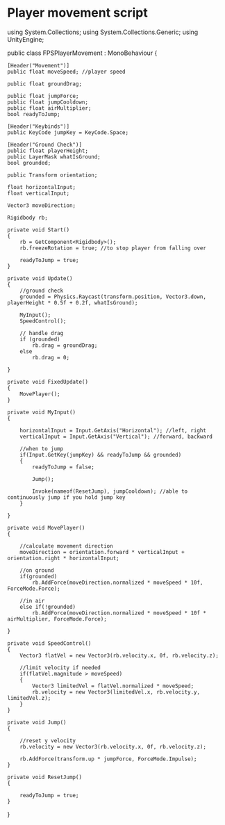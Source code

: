 # Player movement script

using System.Collections;
using System.Collections.Generic;
using UnityEngine;

public class FPSPlayerMovement : MonoBehaviour
{
   
    [Header("Movement")]
    public float moveSpeed; //player speed

    public float groundDrag;

    public float jumpForce;
    public float jumpCooldown;
    public float airMultiplier;
    bool readyToJump;

    [Header("Keybinds")]
    public KeyCode jumpKey = KeyCode.Space;

    [Header("Ground Check")]
    public float playerHeight;
    public LayerMask whatIsGround;
    bool grounded;

    public Transform orientation;

    float horizontalInput;
    float verticalInput;

    Vector3 moveDirection;

    Rigidbody rb;

    private void Start()
    {
        rb = GetComponent<Rigidbody>();
        rb.freezeRotation = true; //to stop player from falling over

        readyToJump = true;
    }
    
    private void Update()
    {
        //ground check
        grounded = Physics.Raycast(transform.position, Vector3.down, playerHeight * 0.5f + 0.2f, whatIsGround); 

        MyInput();
        SpeedControl();

        // handle drag
        if (grounded)
            rb.drag = groundDrag;
        else
            rb.drag = 0;

    }

    private void FixedUpdate()
    {
        MovePlayer();
    }

    private void MyInput()
    {

        horizontalInput = Input.GetAxis("Horizontal"); //left, right
        verticalInput = Input.GetAxis("Vertical"); //forward, backward

        //when to jump
        if(Input.GetKey(jumpKey) && readyToJump && grounded)
        {
            readyToJump = false;

            Jump();

            Invoke(nameof(ResetJump), jumpCooldown); //able to continuously jump if you hold jump key
        }
        
    }

    private void MovePlayer()
    {

        //calculate movement direction
        moveDirection = orientation.forward * verticalInput + orientation.right * horizontalInput; 

        //on ground
        if(grounded)
            rb.AddForce(moveDirection.normalized * moveSpeed * 10f, ForceMode.Force);

        //in air
        else if(!grounded)
            rb.AddForce(moveDirection.normalized * moveSpeed * 10f * airMultiplier, ForceMode.Force);

    }

    private void SpeedControl()
    {
        Vector3 flatVel = new Vector3(rb.velocity.x, 0f, rb.velocity.z);

        //limit velocity if needed
        if(flatVel.magnitude > moveSpeed)
        {
            Vector3 limitedVel = flatVel.normalized * moveSpeed;
            rb.velocity = new Vector3(limitedVel.x, rb.velocity.y, limitedVel.z);
        }
    }

    private void Jump()
    {

        //reset y velocity
        rb.velocity = new Vector3(rb.velocity.x, 0f, rb.velocity.z);

        rb.AddForce(transform.up * jumpForce, ForceMode.Impulse);
    }

    private void ResetJump()
    {

        readyToJump = true;
    }

}
